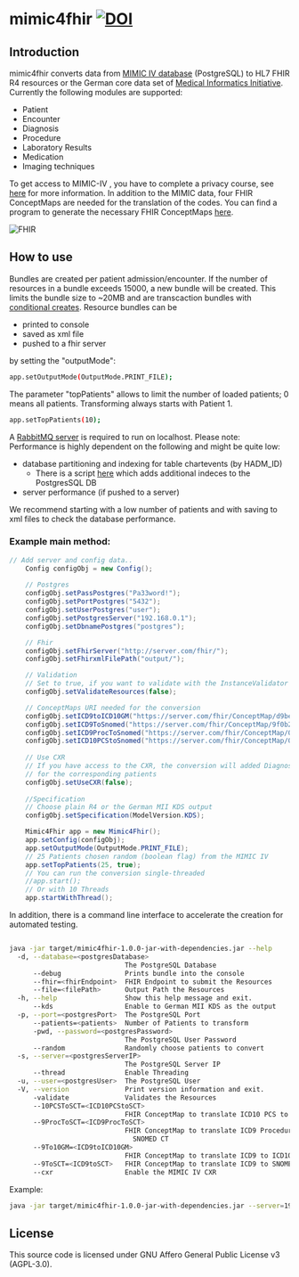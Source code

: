 # mimic4fhir [![DOI](https://zenodo.org/badge/353639014.svg)](https://zenodo.org/badge/latestdoi/353639014)
## Introduction
mimic4fhir converts data from [MIMIC IV database](https://mimic.mit.edu/) (PostgreSQL) to HL7 FHIR R4 resources or the German core data set of [Medical Informatics Initiative](https://www.medizininformatik-initiative.de/de/der-kerndatensatz-der-medizininformatik-initiative). Currently the following modules are supported: 
- Patient
- Encounter
- Diagnosis
- Procedure
- Laboratory Results
- Medication
- Imaging techniques

To get access to MIMIC-IV , you have to complete a privacy course, see [here](https://mimic-iv.mit.edu/docs/access/) for more information. In addition to the MIMIC data, four FHIR ConceptMaps are needed for the translation of the codes. You can find a program to generate the necessary FHIR ConceptMaps [here](https://github.com/itcr-uni-luebeck/AthenaConceptMaps).

![FHIR](https://user-images.githubusercontent.com/29397290/114061706-036eaa80-9897-11eb-8872-7437d23fb25b.png)

## How to use
Bundles are created per patient admission/encounter. If the number of resources in a bundle exceeds 15000, a new bundle will be created. This limits the bundle size to ~20MB and are transcaction bundles with [conditional creates](https://www.hl7.org/fhir/http.html#ccreate).
Resource bundles can be 
- printed to console
- saved as xml file
- pushed to a fhir server

by setting the "outputMode": 
```sh
app.setOutputMode(OutputMode.PRINT_FILE);
```
The parameter "topPatients" allows to limit the number of loaded patients; 0 means all patients. Transforming always starts with Patient 1.
```sh
app.setTopPatients(10);
```
A [RabbitMQ server](https://www.rabbitmq.com/) is required to run on localhost. 
Please note: Performance is highly dependent on the following and might be quite low:
- database partitioning and indexing for table chartevents (by HADM_ID)
    - There is a script [here](https://github.com/itcr-uni-luebeck/mimic4fhir/blob/main/src/main/resources/custom_indexes.sql) which adds additional indeces to the PostgresSQL DB
- server performance (if pushed to a server)

We recommend starting with a low number of patients and with saving to xml files to check the database performance.   
 
### Example main method:
```java
// Add server and config data..
	Config configObj = new Config();
	
	// Postgres
	configObj.setPassPostgres("Pa33word!");
	configObj.setPortPostgres("5432");
	configObj.setUserPostgres("user");
	configObj.setPostgresServer("192.168.0.1");
	configObj.setDbnamePostgres("postgres");

	// Fhir
	configObj.setFhirServer("http://server.com/fhir/");
	configObj.setFhirxmlFilePath("output/");

	// Validation
	// Set to true, if you want to validate with the InstanceValidator
	configObj.setValidateResources(false);

	// ConceptMaps URI needed for the conversion
	configObj.setICD9toICD10GM("https://server.com/fhir/ConceptMap/d9be1278-282b-4e80-8be5-226cb30a9eb5");
	configObj.setICD9ToSnomed("https://server.com/fhir/ConceptMap/9f0b2a1f-8253-47fc-a8cf-118226823e22");
	configObj.setICD9ProcToSnomed("https://server.com/fhir/ConceptMap/01c83771-6524-46ef-aaa8-4f63e1d837ea");
	configObj.setICD10PCStoSnomed("https://server.com/fhir/ConceptMap/03ea8e3a-7fc3-4fb3-8e30-21af497c2a63");
		
	// Use CXR 
	// If you have access to the CXR, the conversion will added DiagnosticReport and ImagingStudying
	// for the corresponding patients
	configObj.setUseCXR(false);
		
	//Specification 
	// Choose plain R4 or the German MII KDS output
	configObj.setSpecification(ModelVersion.KDS);

	Mimic4Fhir app = new Mimic4Fhir();
	app.setConfig(configObj);
	app.setOutputMode(OutputMode.PRINT_FILE);
	// 25 Patients chosen random (boolean flag) from the MIMIC IV
	app.setTopPatients(25, true);
	// You can run the conversion single-threaded
	//app.start();
	// Or with 10 Threads
	app.startWithThread();
```

In addition, there is a command line interface to accelerate the creation for automated testing.

```sh

java -jar target/mimic4fhir-1.0.0-jar-with-dependencies.jar --help
  -d, --database=<postgresDatabase>
                             The PostgreSQL Database
      --debug                Prints bundle into the console
      --fhir=<fhirEndpoint>  FHIR Endpoint to submit the Resources
      --file=<filePath>      Output Path the Resources
  -h, --help                 Show this help message and exit.
      --kds                  Enable to German MII KDS as the output
  -p, --port=<postgresPort>  The PostgreSQL Port
      --patients=<patients>  Number of Patients to transform
      -pwd, --password=<postgresPassword>
                             The PostgreSQL User Password
      --random               Randomly choose patients to convert
  -s, --server=<postgresServerIP>
                             The PostgreSQL Server IP
      --thread               Enable Threading
  -u, --user=<postgresUser>  The PostgreSQL User
  -V, --version              Print version information and exit.
      -validate              Validates the Resources
      --10PCSToSCT=<ICD10PCStoSCT>
                             FHIR ConceptMap to translate ICD10 PCS to SNOMED CT
      --9ProcToSCT=<ICD9ProcToSCT>
                             FHIR ConceptMap to translate ICD9 Procedure to
                               SNOMED CT
      --9To10GM=<ICD9toICD10GM>
                             FHIR ConceptMap to translate ICD9 to ICD10GM
      --9ToSCT=<ICD9toSCT>   FHIR ConceptMap to translate ICD9 to SNOMED CT
      --cxr                  Enable the MIMIC IV CXR
```

Example:

```sh
java -jar target/mimic4fhir-1.0.0-jar-with-dependencies.jar --server=192.186.0.1 --user=user --password=Pa33word! --patients=20 --thread --file=output/
```

## License
This source code is licensed under GNU Affero General Public License v3 (AGPL-3.0).
